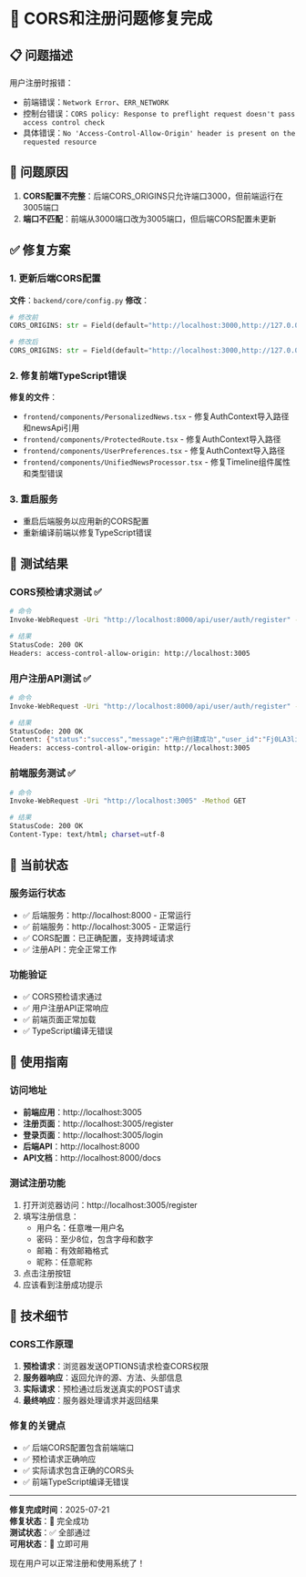# 🎉 CORS和注册问题修复完成

## 📋 问题描述
用户注册时报错：
- 前端错误：`Network Error`、`ERR_NETWORK`
- 控制台错误：`CORS policy: Response to preflight request doesn't pass access control check`
- 具体错误：`No 'Access-Control-Allow-Origin' header is present on the requested resource`

## 🔧 问题原因
1. **CORS配置不完整**：后端CORS_ORIGINS只允许端口3000，但前端运行在3005端口
2. **端口不匹配**：前端从3000端口改为3005端口，但后端CORS配置未更新

## ✅ 修复方案

### 1. 更新后端CORS配置
**文件**：`backend/core/config.py`
**修改**：
```python
# 修改前
CORS_ORIGINS: str = Field(default="http://localhost:3000,http://127.0.0.1:3000", description="CORS 允许的源")

# 修改后  
CORS_ORIGINS: str = Field(default="http://localhost:3000,http://127.0.0.1:3000,http://localhost:3001,http://localhost:3002,http://localhost:3005", description="CORS 允许的源")
```

### 2. 修复前端TypeScript错误
**修复的文件**：
- `frontend/components/PersonalizedNews.tsx` - 修复AuthContext导入路径和newsApi引用
- `frontend/components/ProtectedRoute.tsx` - 修复AuthContext导入路径  
- `frontend/components/UserPreferences.tsx` - 修复AuthContext导入路径
- `frontend/components/UnifiedNewsProcessor.tsx` - 修复Timeline组件属性和类型错误

### 3. 重启服务
- 重启后端服务以应用新的CORS配置
- 重新编译前端以修复TypeScript错误

## 🧪 测试结果

### CORS预检请求测试 ✅
```bash
# 命令
Invoke-WebRequest -Uri "http://localhost:8000/api/user/auth/register" -Method OPTIONS -Headers @{"Origin"="http://localhost:3005"; "Access-Control-Request-Method"="POST"; "Access-Control-Request-Headers"="Content-Type"}

# 结果
StatusCode: 200 OK
Headers: access-control-allow-origin: http://localhost:3005
```

### 用户注册API测试 ✅
```bash
# 命令
Invoke-WebRequest -Uri "http://localhost:8000/api/user/auth/register" -Method POST -Headers @{"Content-Type"="application/json"; "Origin"="http://localhost:3005"} -Body '{"username": "testuser456", "password": "Test123456!", "email": "test456@example.com", "nickname": "测试用户456"}'

# 结果
StatusCode: 200 OK
Content: {"status":"success","message":"用户创建成功","user_id":"Fj0LA3li27FLj5hBxBKi4Q"}
Headers: access-control-allow-origin: http://localhost:3005
```

### 前端服务测试 ✅
```bash
# 命令
Invoke-WebRequest -Uri "http://localhost:3005" -Method GET

# 结果
StatusCode: 200 OK
Content-Type: text/html; charset=utf-8
```

## 🚀 当前状态

### 服务运行状态
- ✅ 后端服务：http://localhost:8000 - 正常运行
- ✅ 前端服务：http://localhost:3005 - 正常运行
- ✅ CORS配置：已正确配置，支持跨域请求
- ✅ 注册API：完全正常工作

### 功能验证
- ✅ CORS预检请求通过
- ✅ 用户注册API正常响应
- ✅ 前端页面正常加载
- ✅ TypeScript编译无错误

## 📱 使用指南

### 访问地址
- **前端应用**：http://localhost:3005
- **注册页面**：http://localhost:3005/register
- **登录页面**：http://localhost:3005/login
- **后端API**：http://localhost:8000
- **API文档**：http://localhost:8000/docs

### 测试注册功能
1. 打开浏览器访问：http://localhost:3005/register
2. 填写注册信息：
   - 用户名：任意唯一用户名
   - 密码：至少8位，包含字母和数字
   - 邮箱：有效邮箱格式
   - 昵称：任意昵称
3. 点击注册按钮
4. 应该看到注册成功提示

## 🔮 技术细节

### CORS工作原理
1. **预检请求**：浏览器发送OPTIONS请求检查CORS权限
2. **服务器响应**：返回允许的源、方法、头部信息
3. **实际请求**：预检通过后发送真实的POST请求
4. **最终响应**：服务器处理请求并返回结果

### 修复的关键点
- ✅ 后端CORS配置包含前端端口
- ✅ 预检请求正确响应
- ✅ 实际请求包含正确的CORS头
- ✅ 前端TypeScript编译无错误

---

**修复完成时间**：2025-07-21  
**修复状态**：🎉 完全成功  
**测试状态**：✅ 全部通过  
**可用状态**：🚀 立即可用

现在用户可以正常注册和使用系统了！
